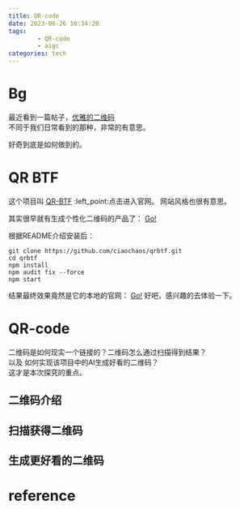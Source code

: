 ```yaml
---
title: QR-code
date: 2023-06-26 10:34:20
tags:	
		- QR-code
		- aigc
categories: tech
---
```


# Bg
最近看到一篇帖子，[优雅的二维码](https://mp.weixin.qq.com/s/KBS5ybzq3DI3eifNs08fNA)  
不同于我们日常看到的那种，非常的有意思。  

好奇到底是如何做到的。  

# QR BTF
这个项目叫 [QR-BTF](https://qrbtf.com/) :left_point:点击进入官网。
网站风格也很有意思。

其实很早就有生成个性化二维码的产品了： [Go!](https://classic.qrbtf.com/)

根据README介绍安装后：
```
git clone https://github.com/ciaochaos/qrbtf.git
cd qrbtf
npm install
npm audit fix --force
npm start
```
结果最终效果竟然是它的本地的官网： [Go!](https://classic.qrbtf.com/)
好吧，感兴趣的去体验一下。

# QR-code
二维码是如何现实一个链接的？二维码怎么通过扫描得到结果？  
以及 如何实现该项目中的AI生成好看的二维码？  
这才是本次探究的重点。
## 二维码介绍


## 扫描获得二维码

## 生成更好看的二维码


# **reference**